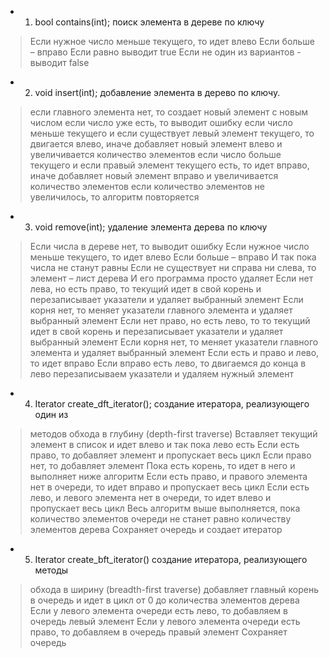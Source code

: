 - 1. bool contains(int); поиск элемента в дереве по ключу
> Если нужное число меньше текущего, то идет влево
> Если больше – вправо
> Если равно выводит true
> Если не один из вариантов - выводит false
- 2. void insert(int); добавление элемента в дерево по ключу.
> если главного элемента нет, то создает новый элемент с новым числом
> если число уже есть, то выводит ошибку
> если число меньше текущего и если существует левый элемент текущего, то двигается влево, иначе добавляет новый элемент влево и увеличивается количество элементов
> если число больше текущего и если правый элемент текущего есть, то идет вправо, иначе добавляет новый элемент вправо и увеличивается количество элементов
> если количество элементов не увеличилось, то алгоритм повторяется
- 3. void remove(int); удаление элемента дерева по ключу
> Если числа в дереве нет, то выводит ошибку
> Если нужное число меньше текущего, то идет влево
> Если больше – вправо
> И так пока числа не станут равны
> Если не существует ни справа ни слева, то элемент – лист дерева
> И его программа просто удаляет
> Если нет лева, но есть право, то текущий идет в свой корень и перезаписывает указатели и удаляет выбранный элемент
> Если корня нет, то меняет указатели главного элемента и удаляет выбранный элемент
> Если нет право, но есть лево, то то текущий идет в свой корень и перезаписывает указатели и удаляет выбранный элемент
> Если корня нет, то меняет указатели главного элемента и удаляет выбранный элемент
> Если есть и право и лево, то идет вправо
> Если вправо есть лево, то двигаемся до конца в лево перезаписываем указатели и удаляем нужный элемент
- 4. Iterator create_dft_iterator(); создание итератора, реализующего один из
> методов обхода в глубину (depth-first traverse)
> Вставляет текущий элемент в список и идет влево и так пока лево есть
> Если есть право, то добавляет элемент и пропускает весь цикл
> Если право нет, то добавляет элемент
> Пока есть корень, то идет в него и выполняет ниже алгоритм
> Если есть право, и правого элемента нет в очереди, то идет вправо и пропускает весь цикл
> Если есть лево, и левого элемента нет в очереди, то идет влево и пропускает весь цикл
> Весь алгоритм выше выполняется, пока количество элементов очереди не станет равно количеству элементов дерева
> Сохраняет очередь и создает итератор
- 5. Iterator create_bft_iterator() создание итератора, реализующего методы
> обхода в ширину (breadth-first traverse)
> добавляет главный корень в очередь и идет в цикл от 0 до количества элементов дерева
> Если у левого элемента очереди есть лево, то добавляем в очередь левый элемент
> Если у левого элемента очереди есть право, то добавляем в очередь правый элемент
> Сохраняет очередь
